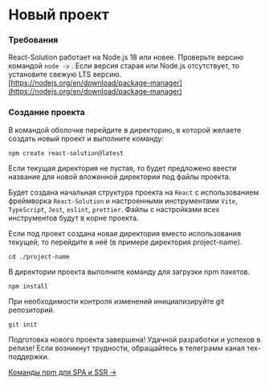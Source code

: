 # Новый проект

### Требования

React-Solution работает на Node.js 18 или новее. Проверьте версию командой `node -v` . Если версия старая или Node.js отсутствует, то установите свежую LTS версию. [https://nodejs.org/en/download/package-manager](https://nodejs.org/en/download/package-manager)
### Создание проекта

В командой оболочке перейдите в директорию, в которой желаете создать новый проект и выполните команду:

```
npm create react-solution@latest
```

Если текущая директория не пустая, то будет предложено ввести название для новой вложенной директории под файлы проекта. 

Будет создана начальная структура проекта на `React` с использованием фреймворка `React-Solution` и настроенными инструментами `Vite`, `TypeScript`, `Jest`, `eslint`, `prettier`. Файлы с настройками всех инструментов будут в корне проекта.

Если под проект создана новая директория вместо использования текущей, то перейдите в неё (в примере директория project-name).

```
cd ./project-name
```

В директории проекта выполните команду для загрузки npm пакетов.

```
npm install
```

При необходимости контроля изменений инициализируйте git репозиторий. 

```
git init
```

Подготовка нового проекта завершена! Удачной разработки и успехов в релизе! Если возникнут трудности, обращайтесь в телеграмм канал тех-поддержки. 

[Команды npm для SPA и SSR →](2.%20Команды%20npm%20для%20SPA%20и%20SSR.md)







